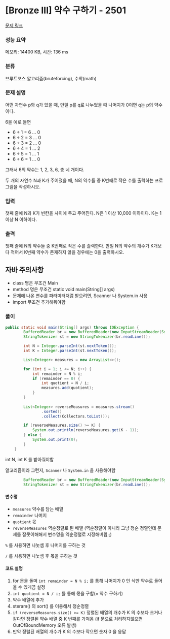 # [Bronze III] 약수 구하기 - 2501 

[문제 링크](https://www.acmicpc.net/problem/2501) 

### 성능 요약

메모리: 14400 KB, 시간: 136 ms

### 분류

브루트포스 알고리즘(bruteforcing), 수학(math)

### 문제 설명

<p>어떤 자연수 p와 q가 있을 때, 만일 p를 q로 나누었을 때 나머지가 0이면 q는 p의 약수이다. </p>

<p>6을 예로 들면</p>

<ul>
	<li>6 ÷ 1 = 6 … 0</li>
	<li>6 ÷ 2 = 3 … 0</li>
	<li>6 ÷ 3 = 2 … 0</li>
	<li>6 ÷ 4 = 1 … 2</li>
	<li>6 ÷ 5 = 1 … 1</li>
	<li>6 ÷ 6 = 1 … 0</li>
</ul>

<p>그래서 6의 약수는 1, 2, 3, 6, 총 네 개이다.</p>

<p>두 개의 자연수 N과 K가 주어졌을 때, N의 약수들 중 K번째로 작은 수를 출력하는 프로그램을 작성하시오.</p>

### 입력 

 <p>첫째 줄에 N과 K가 빈칸을 사이에 두고 주어진다. N은 1 이상 10,000 이하이다. K는 1 이상 N 이하이다.</p>

### 출력 

 <p>첫째 줄에 N의 약수들 중 K번째로 작은 수를 출력한다. 만일 N의 약수의 개수가 K개보다 적어서 K번째 약수가 존재하지 않을 경우에는 0을 출력하시오.</p>
 
 
 ## 자바 주의사항
- class 명은 무조건 Main
- method 명은 무조건 static void main(String[] args)
- 문제에 나온 변수를 파라미터처럼 받으려면, Scanner 나 System.in 사용
- import 무조건 추가해줘야함

### 풀이
```java
public static void main(String[] args) throws IOException {
        BufferedReader br = new BufferedReader(new InputStreamReader(System.in));
        StringTokenizer st = new StringTokenizer(br.readLine());

        int N = Integer.parseInt(st.nextToken());
        int K = Integer.parseInt(st.nextToken());

        List<Integer> measures = new ArrayList<>();

        for (int i = 1; i <= N; i++) {
            int remainder = N % i;
            if (remainder == 0) {
                int quotient = N / i;
                measures.add(quotient);
            }
        }
        
        List<Integer> reverseMeasures = measures.stream()
                .sorted()
                .collect(Collectors.toList());

        if (reverseMeasures.size() >= K) {
            System.out.println(reverseMeasures.get(K - 1));
        } else {
            System.out.print(0);
        }
    }
```

int N, int K 를 받아줘야함

알고리즘이라 그런지, `Scanner` 나 `System.in` 을 사용해야함

```java
        BufferedReader br = new BufferedReader(new InputStreamReader(System.in));
        StringTokenizer st = new StringTokenizer(br.readLine());
```

#### 변수명
- `measures`  약수를 담는 배열
- `remainder` 나머지
- `quotient` 몫
- `reverseMeasures` 역순정렬로 된 배열 (역순정렬이 아니라 그냥 정순 정렬인데 문제를 잘못이해해서 변수명을 역순정렬로 지정해버림;;)

`%` 를 사용하면 나눗셈 후 나머지를 구하는 것

`/` 를 사용하면 나눗셈 후 몫을 구하는 것

#### 코드 설명
1. for 문을 돌며 `int remainder = N % i;` 를 통해 나머지가 0 인 식만 약수로 들어올 수 있게끔 설정
2. `int quotient = N / i;` 를 통해 몫을 구함(= 약수 구하기)
3. 약수 배열에 추가
4. steram() 의 sort() 를 이용해서 정순정렬
5. `if (reverseMeasures.size() >= K)` 정렬된 배열의 개수가 K 의 수보다 크거나 같다면 정렬된 약수 배열 중 K 번째를 가져옴 (if 문으로 처리하지않으면 OutOfBoundMemory 오류 발생)
6. 만약 정렬된 배열의 개수가 K 의 수보다 작으면 숫자 0 을 응답 


